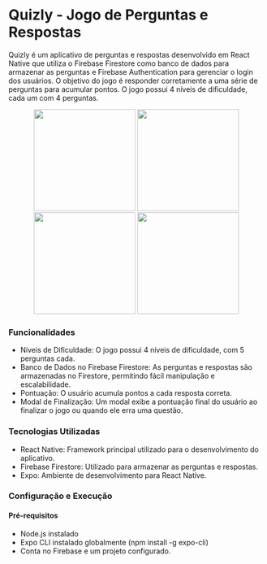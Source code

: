 # Quizly - Jogo de Perguntas e Respostas
Quizly é um aplicativo de perguntas e respostas desenvolvido em React Native que utiliza o Firebase Firestore como banco de dados para armazenar as perguntas e Firebase Authentication para gerenciar o login dos usuários. O objetivo do jogo é responder corretamente a uma série de perguntas para acumular pontos. O jogo possui 4 níveis de dificuldade, cada um com 4 perguntas.

<p align="center"> 
<img src="https://github.com/user-attachments/assets/c43719d0-3b5d-43fc-9cc9-1514025f88e4" width="200">
<img src="https://github.com/user-attachments/assets/2fde8ebc-fcc6-4ed9-a652-8f19a8d1a604" width="200">
<img src="https://github.com/user-attachments/assets/0574ad7a-1055-446c-80a8-f22d77fc2194" width="200">
<img src="https://github.com/user-attachments/assets/3ca88d39-d59b-4fa7-ad26-3b8b58a17c66" width="200">
</p>

### Funcionalidades
- Níveis de Dificuldade: O jogo possui 4 níveis de dificuldade, com 5 perguntas cada.
- Banco de Dados no Firebase Firestore: As perguntas e respostas são armazenadas no Firestore, permitindo fácil manipulação e escalabilidade.
- Pontuação: O usuário acumula pontos a cada resposta correta.
- Modal de Finalização: Um modal exibe a pontuação final do usuário ao finalizar o jogo ou quando ele erra uma questão.

### Tecnologias Utilizadas
- React Native: Framework principal utilizado para o desenvolvimento do aplicativo.
- Firebase Firestore: Utilizado para armazenar as perguntas e respostas.
- Expo: Ambiente de desenvolvimento para React Native.

### Configuração e Execução
#### Pré-requisitos
- Node.js instalado
- Expo CLI instalado globalmente (npm install -g expo-cli)
- Conta no Firebase e um projeto configurado.

